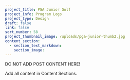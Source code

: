 ```yaml
---
project_title: PGA Junior Golf
project_info: Program Logo
project_type: Design
draft: false
link: false
sort_number: 58
project_thumbnail_image: /uploads/pga-junior-thumb2.jpg
content_section:
  - section_text_markdown:
    section_image:
---
```

DO NOT ADD POST CONTENT HERE!

Add all content in Content Sections.